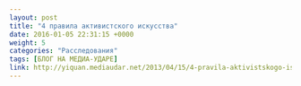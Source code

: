 ```yaml
---
layout: post
title: "4 правила активистского искусства"
date: 2016-01-05 22:31:15 +0000
weight: 5
categories: "Расследования"
tags: [БЛОГ НА МЕДИА-УДАРЕ]
link: http://yiquan.mediaudar.net/2013/04/15/4-pravila-aktivistskogo-iskusstva/
---
```


